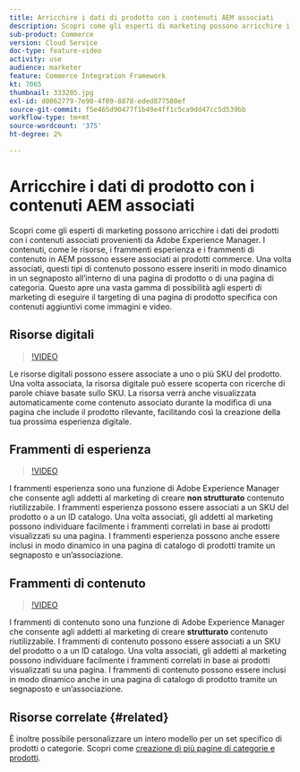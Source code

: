 ```yaml
---
title: Arricchire i dati di prodotto con i contenuti AEM associati
description: Scopri come gli esperti di marketing possono arricchire i dati dei prodotti con i contenuti associati provenienti da Adobe Experience Manager. I contenuti, come le risorse e i frammenti esperienza in AEM possono essere associati ai prodotti commerce. Una volta associati, questi tipi di contenuto possono essere inseriti in modo dinamico in un segnaposto all’interno di una pagina di prodotto o di una pagina di categoria. Questo apre una vasta gamma di possibilità agli esperti di marketing di eseguire il targeting di una pagina di prodotto specifica con contenuti aggiuntivi come immagini e video.
sub-product: Commerce
version: Cloud Service
doc-type: feature-video
activity: use
audience: marketer
feature: Commerce Integration Framework
kt: 7065
thumbnail: 333205.jpg
exl-id: d0062779-7e90-4f09-8878-eded877580ef
source-git-commit: f5e465d90477f1b49e4ff1c5ca9dd47cc5d539bb
workflow-type: tm+mt
source-wordcount: '375'
ht-degree: 2%

---
```


# Arricchire i dati di prodotto con i contenuti AEM associati

Scopri come gli esperti di marketing possono arricchire i dati dei prodotti con i contenuti associati provenienti da Adobe Experience Manager. I contenuti, come le risorse, i frammenti esperienza e i frammenti di contenuto in AEM possono essere associati ai prodotti commerce. Una volta associati, questi tipi di contenuto possono essere inseriti in modo dinamico in un segnaposto all’interno di una pagina di prodotto o di una pagina di categoria. Questo apre una vasta gamma di possibilità agli esperti di marketing di eseguire il targeting di una pagina di prodotto specifica con contenuti aggiuntivi come immagini e video.

## Risorse digitali

>[!VIDEO](https://video.tv.adobe.com/v/339121/?quality=12&learn=on)

Le risorse digitali possono essere associate a uno o più SKU del prodotto. Una volta associata, la risorsa digitale può essere scoperta con ricerche di parole chiave basate sullo SKU. La risorsa verrà anche visualizzata automaticamente come contenuto associato durante la modifica di una pagina che include il prodotto rilevante, facilitando così la creazione della tua prossima esperienza digitale.

## Frammenti di esperienza

>[!VIDEO](https://video.tv.adobe.com/v/333205/?quality=12&learn=on)

I frammenti esperienza sono una funzione di Adobe Experience Manager che consente agli addetti al marketing di creare **non strutturato** contenuto riutilizzabile. I frammenti esperienza possono essere associati a un SKU del prodotto o a un ID catalogo. Una volta associati, gli addetti al marketing possono individuare facilmente i frammenti correlati in base ai prodotti visualizzati su una pagina. I frammenti esperienza possono anche essere inclusi in modo dinamico in una pagina di catalogo di prodotti tramite un segnaposto e un’associazione.

## Frammenti di contenuto

>[!VIDEO](https://video.tv.adobe.com/v/339182/?quality=12&learn=on)

I frammenti di contenuto sono una funzione di Adobe Experience Manager che consente agli addetti al marketing di creare **strutturato** contenuto riutilizzabile. I frammenti di contenuto possono essere associati a un SKU del prodotto o a un ID catalogo. Una volta associati, gli addetti al marketing possono individuare facilmente i frammenti correlati in base ai prodotti visualizzati su una pagina. I frammenti di contenuto possono essere inclusi in modo dinamico anche in una pagina di catalogo di prodotto tramite un segnaposto e un’associazione.

## Risorse correlate {#related}

È inoltre possibile personalizzare un intero modello per un set specifico di prodotti o categorie. Scopri come [creazione di più pagine di categorie e prodotti](./multi-template-usage.md).
